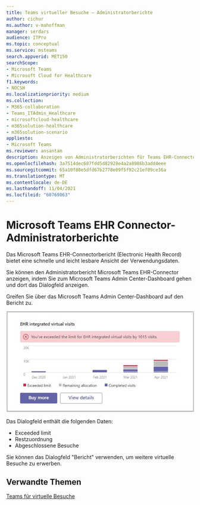 ```yaml
---
title: Teams virtueller Besuche – Administratorberichte
author: cichur
ms.author: v-mahoffman
manager: serdars
audience: ITPro
ms.topic: conceptual
ms.service: msteams
search.appverid: MET150
searchScope:
- Microsoft Teams
- Microsoft Cloud for Healthcare
f1.keywords:
- NOCSH
ms.localizationpriority: medium
ms.collection:
- M365-collaboration
- Teams_ITAdmin_Healthcare
- microsoftcloud-healthcare
- m365solution-healthcare
- m365solution-scenario
appliesto:
- Microsoft Teams
ms.reviewer: ansantam
description: Anzeigen von Administratorberichten für Teams EHR-Connectorbesuche
ms.openlocfilehash: 3a7514dec687fdd5d82928e4a2a8986b3add4eee
ms.sourcegitcommit: 65a10f80e5dfd67b2778e09f5f92c21ef09ce36a
ms.translationtype: MT
ms.contentlocale: de-DE
ms.lasthandoff: 11/04/2021
ms.locfileid: "60769863"
---
```

# <a name="microsoft-teams-ehr-connector-admin-reports"></a>Microsoft Teams EHR Connector-Administratorberichte

Das Microsoft Teams EHR-Connectorbericht (Electronic Health Record) bietet eine schnelle und leicht lesbare Ansicht der Verwendungsdaten.

Sie können den Administratorbericht Microsoft Teams EHR-Connector anzeigen, indem Sie zum Microsoft Teams Admin Center-Dashboard gehen und dort das Dialogfeld anzeigen.

Greifen Sie über das Microsoft Teams Admin Center-Dashboard auf den Bericht zu.

 ![Ein Dialogfeld mit den Zuweisungen und Grenzwerten für virtuelle Besuche.](../../media/admin-connector-report.png)

Das Dialogfeld enthält die folgenden Daten:

- Exceeded limit
- Restzuordnung
- Abgeschlossene Besuche

Sie können das Dialogfeld "Bericht" verwenden, um weitere virtuelle Besuche zu erwerben.

## <a name="related-topics"></a>Verwandte Themen

[Teams für virtuelle Besuche](ehr-admin.md)
